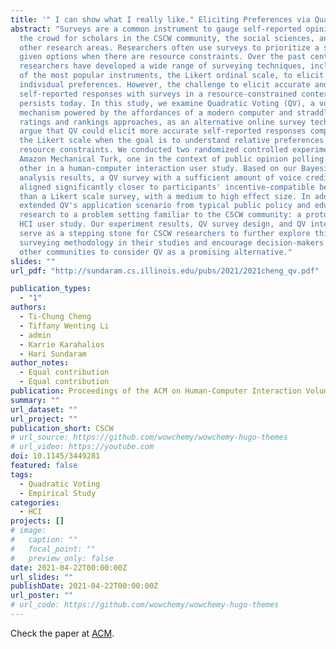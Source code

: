 ```yaml
---
title: '" I can show what I really like." Eliciting Preferences via Quadratic Voting'
abstract: "Surveys are a common instrument to gauge self-reported opinions from
  the crowd for scholars in the CSCW community, the social sciences, and many
  other research areas. Researchers often use surveys to prioritize a subset of
  given options when there are resource constraints. Over the past century,
  researchers have developed a wide range of surveying techniques, including one
  of the most popular instruments, the Likert ordinal scale, to elicit
  individual preferences. However, the challenge to elicit accurate and rich
  self-reported responses with surveys in a resource-constrained context still
  persists today. In this study, we examine Quadratic Voting (QV), a voting
  mechanism powered by the affordances of a modern computer and straddles
  ratings and rankings approaches, as an alternative online survey technique. We
  argue that QV could elicit more accurate self-reported responses compared to
  the Likert scale when the goal is to understand relative preferences under
  resource constraints. We conducted two randomized controlled experiments on
  Amazon Mechanical Turk, one in the context of public opinion polling and the
  other in a human-computer interaction user study. Based on our Bayesian
  analysis results, a QV survey with a sufficient amount of voice credits,
  aligned significantly closer to participants' incentive-compatible behaviors
  than a Likert scale survey, with a medium to high effect size. In addition, we
  extended QV's application scenario from typical public policy and education
  research to a problem setting familiar to the CSCW community: a prototypical
  HCI user study. Our experiment results, QV survey design, and QV interface
  serve as a stepping stone for CSCW researchers to further explore this
  surveying methodology in their studies and encourage decision-makers from
  other communities to consider QV as a promising alternative."
slides: ""
url_pdf: "http://sundaram.cs.illinois.edu/pubs/2021/2021cheng_qv.pdf"

publication_types:
  - "1"
authors:
  - Ti-Chung Cheng
  - Tiffany Wenting Li
  - admin
  - Karrie Karahalios
  - Hari Sundaram
author_notes:
  - Equal contribution
  - Equal contribution
publication: Proceedings of the ACM on Human-Computer Interaction Volume 5 Issue CSCW1
summary: ""
url_dataset: ""
url_project: ""
publication_short: CSCW
# url_source: https://github.com/wowchemy/wowchemy-hugo-themes
# url_video: https://youtube.com
doi: 10.1145/3449281
featured: false
tags:
  - Quadratic Voting
  - Empirical Study
categories:
  - HCI
projects: []
# image:
#   caption: ""
#   focal_point: ""
#   preview_only: false
date: 2021-04-22T00:00:00Z
url_slides: ""
publishDate: 2021-04-22T00:00:00Z
url_poster: ""
# url_code: https://github.com/wowchemy/wowchemy-hugo-themes
---
```

Check the paper at [ACM](https://dl.acm.org/doi/10.1145/3449281).